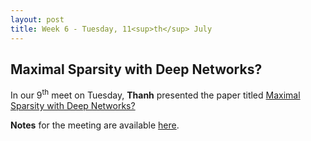 ```yaml
---
layout: post
title: Week 6 - Tuesday, 11<sup>th</sup> July
---
```

## Maximal Sparsity with Deep Networks?

In our 9<sup>th</sup> meet on Tuesday, **Thanh** presented the paper titled [Maximal Sparsity with Deep Networks?](https://arxiv.org/pdf/1605.01636.pdf)

**Notes** for the meeting are available [here]().
